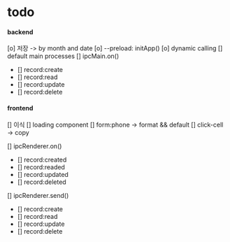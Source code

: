 # todo

#### backend

[o] 저장 -> by month and date
[o] --preload: initApp()
[o] dynamic calling
[] default main processes
[] ipcMain.on()

- [] record:create
- [] record:read
- [] record:update
- [] record:delete

#### frontend

[] 이식
[] loading component
[] form:phone -> format && default
[] click-cell -> copy

[] ipcRenderer.on()

- [] record:created
- [] record:readed
- [] record:updated
- [] record:deleted

[] ipcRenderer.send()

- [] record:create
- [] record:read
- [] record:update
- [] record:delete
